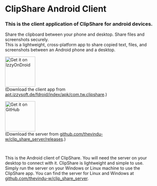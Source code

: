 # ClipShare Android Client

### This is the client application of ClipShare for android devices.

Share the clipboard between your phone and desktop. Share files and screenshots securely.
<br>
This is a lightweight, cross-platform app to share copied text, files, and screenshots
between an Android phone and a desktop.

<a href="https://apt.izzysoft.de/fdroid/index/apk/com.tw.clipshare"><img src="https://gitlab.com/IzzyOnDroid/repo/-/raw/master/assets/IzzyOnDroid.png" alt="Get it on IzzyOnDroid" height="100"/></a><br>
(Download the client app
from [apt.izzysoft.de/fdroid/index/apk/com.tw.clipshare](https://apt.izzysoft.de/fdroid/index/apk/com.tw.clipshare).)

<a href="https://github.com/thevindu-w/clip_share_server/releases"><img src="https://raw.githubusercontent.com/thevindu-w/clip_share_client/master/fastlane/metadata/android/en-US/images/icon.png" alt="Get it on GitHub" height="100"/></a><br>
(Download the server
from [github.com/thevindu-w/clip_share_server/releases](https://github.com/thevindu-w/clip_share_server/releases).)

<br>

This is the Android client of ClipShare. You will need the server on your desktop to
connect with it. ClipShare is lightweight and simple to use. Simply run the server on
your Windows or Linux machine to use the ClipShare app. You can find the server for
Linux and Windows at [github.com/thevindu-w/clip_share_server](https://github.com/thevindu-w/clip_share_server).
